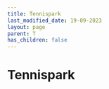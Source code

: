 ```yaml
---
title: Tennispark
last_modified_date: 19-09-2023
layout: page
parent: T
has_children: false
---
```


Tennispark
==========

